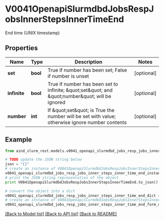 # V0041OpenapiSlurmdbdJobsRespJobsInnerStepsInnerTimeEnd

End time (UNIX timestamp)

## Properties

Name | Type | Description | Notes
------------ | ------------- | ------------- | -------------
**set** | **bool** | True if number has been set; False if number is unset | [optional] 
**infinite** | **bool** | True if number has been set to infinite; \&quot;set\&quot; and \&quot;number\&quot; will be ignored | [optional] 
**number** | **int** | If \&quot;set\&quot; is True the number will be set with value; otherwise ignore number contents | [optional] 

## Example

```python
from aind_slurm_rest.models.v0041_openapi_slurmdbd_jobs_resp_jobs_inner_steps_inner_time_end import V0041OpenapiSlurmdbdJobsRespJobsInnerStepsInnerTimeEnd

# TODO update the JSON string below
json = "{}"
# create an instance of V0041OpenapiSlurmdbdJobsRespJobsInnerStepsInnerTimeEnd from a JSON string
v0041_openapi_slurmdbd_jobs_resp_jobs_inner_steps_inner_time_end_instance = V0041OpenapiSlurmdbdJobsRespJobsInnerStepsInnerTimeEnd.from_json(json)
# print the JSON string representation of the object
print V0041OpenapiSlurmdbdJobsRespJobsInnerStepsInnerTimeEnd.to_json()

# convert the object into a dict
v0041_openapi_slurmdbd_jobs_resp_jobs_inner_steps_inner_time_end_dict = v0041_openapi_slurmdbd_jobs_resp_jobs_inner_steps_inner_time_end_instance.to_dict()
# create an instance of V0041OpenapiSlurmdbdJobsRespJobsInnerStepsInnerTimeEnd from a dict
v0041_openapi_slurmdbd_jobs_resp_jobs_inner_steps_inner_time_end_form_dict = v0041_openapi_slurmdbd_jobs_resp_jobs_inner_steps_inner_time_end.from_dict(v0041_openapi_slurmdbd_jobs_resp_jobs_inner_steps_inner_time_end_dict)
```
[[Back to Model list]](../README.md#documentation-for-models) [[Back to API list]](../README.md#documentation-for-api-endpoints) [[Back to README]](../README.md)


